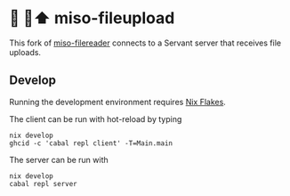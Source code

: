 # :ramen: 📁⬆️ miso-fileupload

This fork of [miso-filereader](https://github.com/haskell-miso/miso-filereader)
connects to a Servant server that receives file uploads.

## Develop

Running the development environment requires [Nix Flakes](https://nixos.wiki/wiki/Flakes).

The client can be run with hot-reload by typing

```
nix develop
ghcid -c 'cabal repl client' -T=Main.main
```

The server can be run with

``` 
nix develop
cabal repl server
```

